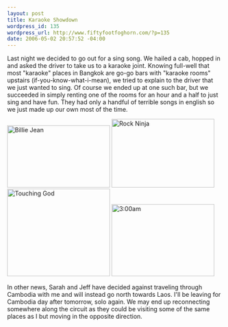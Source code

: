 ```yaml
--- 
layout: post
title: Karaoke Showdown
wordpress_id: 135
wordpress_url: http://www.fiftyfootfoghorn.com/?p=135
date: 2006-05-02 20:57:52 -04:00
---
```

Last night we decided to go out for a sing song. We hailed a cab, hopped in and asked the driver to take us to a karaoke joint. Knowing full-well that most "karaoke" places in Bangkok are go-go bars with "karaoke rooms" upstairs (if-you-know-what-i-mean), we tried to explain to the driver that we just wanted to sing. Of course we ended up at one such bar, but we succeeded in simply renting one of the rooms for an hour and a half to just sing and have fun. They had only a handful of terrible songs in english so we just made up our own most of the time.

<a href="http://flickr.com/photos/fiftyfeet/138928569"><img src="http://static.flickr.com/55/138928569_feb5c037a3_m.jpg" width="240" height="145" alt="Billie Jean" border="0" /></a> <a href="http://flickr.com/photos/fiftyfeet/138928194"><img src="http://static.flickr.com/49/138928194_80f8f19b92_m.jpg" width="240" height="160" alt="Rock Ninja" border="0" /></a> <a href="http://flickr.com/photos/fiftyfeet/138920726"><img src="http://static.flickr.com/53/138920726_c805d9bcf8_m.jpg" width="240" height="204" alt="Touching God" border="0" /></a> <a href="http://flickr.com/photos/fiftyfeet/138929163"><img src="http://static.flickr.com/56/138929163_2d02558a9a_m.jpg" width="240" height="168" alt="3:00am" border="0" /></a>

In other news, Sarah and Jeff have decided against traveling through Cambodia with me and will instead go north towards Laos. I'll be leaving for Cambodia day after tomorrow, solo again. We may end up reconnecting somewhere along the circuit as they could be visiting some of the same places as I but moving in the opposite direction.
